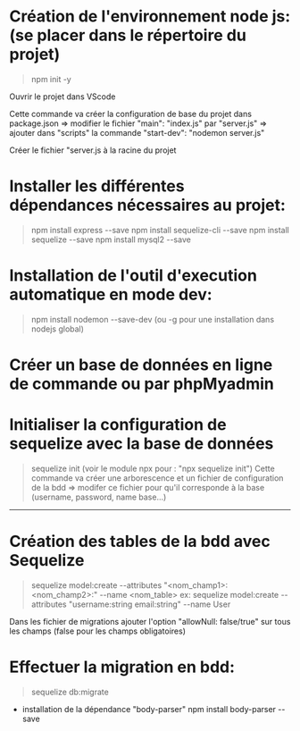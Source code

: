 
# Création de l'environnement node js: (se placer dans le répertoire du projet)

> npm init -y

Ouvrir le projet dans VScode

Cette commande va créer la configuration de base du projet dans package.json
 => modifier le fichier "main": "index.js" par "server.js"
 => ajouter dans "scripts" la commande "start-dev": "nodemon server.js"
 
Créer le fichier "server.js à la racine du projet

# Installer les différentes dépendances nécessaires au projet:
> npm install express --save
> npm install sequelize-cli --save
> npm install sequelize --save
> npm install mysql2 --save

# Installation de l'outil d'execution automatique en mode dev:
> npm install nodemon --save-dev (ou -g pour une installation dans nodejs global)

# Créer un base de données en ligne de commande ou par phpMyadmin

# Initialiser la configuration de sequelize avec la base de données
> sequelize init (voir le module npx pour : "npx sequelize init")
Cette commande va créer une arborescence et un fichier de configuration de la bdd
 => modifer ce fichier pour qu'il corresponde à la base (username, password, name base...)
 
----------------------------

# Création des tables de la bdd avec Sequelize
> sequelize model:create --attributes "<nom_champ1>:<type> <nom_champ2>:<type>" --name <nom_table>
ex: sequelize model:create --attributes "username:string email:string" --name User

Dans les fichier de migrations ajouter l'option "allowNull: false/true" sur tous les champs (false pour les champs obligatoires)

# Effectuer la migration en bdd:
> sequelize db:migrate

- installation de la dépendance "body-parser" npm install body-parser --save
